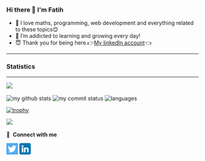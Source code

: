 ### Hi there 👋 I'm Fatih


- 🔭  I love maths, programming, web development and everything related to these topics😊
- 🌱  I’m addicted to learning and growing every day!
- 😇  Thank you for being here.👉[My linkedIn account](https://www.linkedin.com/in/fatih-ay1661/)👈

 <hr/>
 <h3>Statistics</h3>
 <hr/>

![](https://komarev.com/ghpvc/?username=iamfatihay)

<img src="https://github-readme-stats-sigma-five.vercel.app/api?username=iamfatihay&theme=chartreuse-dark" alt="my github stats" width="55%"/>

<img src="https://github-readme-streak-stats.herokuapp.com/?user=iamfatihay&theme=chartreuse-dark" alt="my commit status" width="55%" />

<img src="https://github-readme-stats-sigma-five.vercel.app/api/top-langs/?username=iamfatihay&theme=chartreuse-dark&layout=compact" alt="languages" width="55%">

[![trophy](https://github-profile-trophy.vercel.app/?username=ryo-ma&theme=onedark)](https://github.com/ryo-ma/github-profile-trophy)


![](https://media0.giphy.com/media/v1.Y2lkPTc5MGI3NjExZGY0ZDM5NWE0OGQ3ZGVlY2I5YTk0ZDMxMDE1NzQwMmIxNGY1MzM0NyZjdD1n/LaVp0AyqR5bGsC5Cbm/giphy.gif)



🔗 &nbsp;**Connect with me**
<p align="left">
  
<a href="https://twitter.com/Fatih__AY" target="_blank"><img align="center" src="https://github.com/iamfatihay/iamfatihay/blob/master/twitter.png" alt="iamfatihay" height="30" width="30"/></a>      <a href="https://www.linkedin.com/in/fatih-ay1661/" target="_blank"><img align="center" src="https://github.com/iamfatihay/iamfatihay/blob/master/linkedin%20(1).png" alt="iamfatihay" height="30" width="30"/></a>
  
  

   
   
